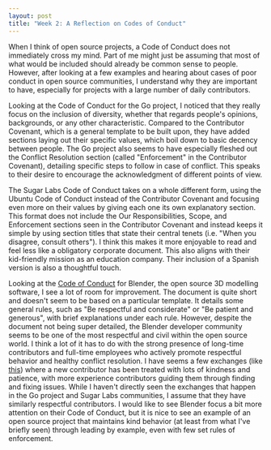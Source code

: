 ```yaml
---
layout: post
title: "Week 2: A Reflection on Codes of Conduct"
---
```


When I think of open source projects, a Code of Conduct does not immediately cross my mind. Part of me might just be assuming that most of what would be included should already be common sense to people. However, after looking at a few examples and hearing about cases of poor conduct in open source communities, I understand why they are important to have, especially for projects with a large number of daily contributors.

Looking at the Code of Conduct for the Go project, I noticed that they really focus on the inclusion of diversity, whether that regards people's opinions, backgrounds, or any other characteristic. Compared to the Contributor Covenant, which is a general template to be built upon, they have added sections laying out their specific values, which boil down to basic decency between people. The Go project also seems to have especially fleshed out the Conflict Resolution section (called "Enforcement" in the Contributor Covenant), detailing specific steps to follow in case of conflict. This speaks to their desire to encourage the acknowledgment of different points of view.

The Sugar Labs Code of Conduct takes on a whole different form, using the Ubuntu Code of Conduct instead of the Contributor Covenant and focusing even more on their values by giving each one its own explanatory section. This format does not include the Our Responsibilities, Scope, and Enforcement sections seen in the Contributor Covenant and instead keeps it simple by using section titles that state their central tenets (i.e. "When you disagree, consult others"). I think this makes it more enjoyable to read and feel less like a obligatory corporate document. This also aligns with their kid-friendly mission as an education company. Their inclusion of a Spanish version is also a thoughtful touch.

Looking at the [Code of Conduct](https://wiki.blender.org/wiki/Contact/CodeOfConduct#:~:text=We%20will%20only%20take%20actions,is%20not%20a%20productive%20one.) for Blender, the open source 3D modelling software, I see a lot of room for improvement. The document is quite short and doesn't seem to be based on a particular template. It details some general rules, such as "Be respectful and considerate" or "Be patient and generous", with brief explanations under each rule. However, despite the document not being super detailed, the Blender developer community seems to be one of the most respectful and civil within the open source world. I think a lot of it has to do with the strong presence of long-time contributors and full-time employees who actively promote respectful behavior and healthy conflict resolution. I have seems a few exchanges (like [this](https://github.com/pencil2d/pencil/issues/1674#issuecomment-1021616592)) where a new contributor has been treated with lots of kindness and patience, with more experience contributors guiding them through finding and fixing issues. While I haven't directly seen the exchanges that happen in the Go project and Sugar Labs communities, I assume that they have similarly respectful contributors. I would like to see Blender focus a bit more attention on their Code of Conduct, but it is nice to see an example of an open source project that maintains kind behavior (at least from what I've briefly seen) through leading by example, even with few set rules of enforcement.